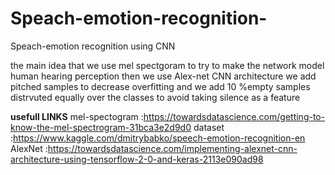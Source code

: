 # Speach-emotion-recognition-
Speach-emotion recognition  using CNN

the main idea that we use mel spectgoram to try to make the network model human hearing perception then we use Alex-net CNN architecture we add pitched samples to decrease overfitting and we add 10 %empty samples distrvuted equally over the classes to avoid taking silence as a feature 


**usefull LINKS** 
mel-spectogram :https://towardsdatascience.com/getting-to-know-the-mel-spectrogram-31bca3e2d9d0
dataset :https://www.kaggle.com/dmitrybabko/speech-emotion-recognition-en
AlexNet :https://towardsdatascience.com/implementing-alexnet-cnn-architecture-using-tensorflow-2-0-and-keras-2113e090ad98
